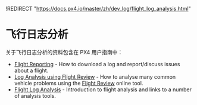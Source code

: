 !REDIRECT "https://docs.px4.io/master/zh/dev_log/flight_log_analysis.html"

# 飞行日志分析

关于飞行日志分析的资料包含在 PX4 用户指南中：

- [Flight Reporting](https://docs.px4.io/master/en/getting_started/flight_reporting.html) - How to download a log and report/discuss issues about a flight.
- [Log Analysis using Flight Review](https://docs.px4.io/master/en/log/flight_review.html) - How to analyse many common vehicle problems using the [Flight Review](https://logs.px4.io/) online tool.
- [Flight Log Analysis](https://docs.px4.io/master/en/log/flight_log_analysis.html) - Introduction to flight analysis and links to a number of analysis tools.